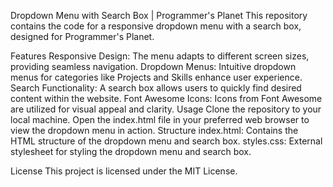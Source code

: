 Dropdown Menu with Search Box | Programmer's Planet
This repository contains the code for a responsive dropdown menu with a search box, designed for Programmer's Planet.

Features
Responsive Design: The menu adapts to different screen sizes, providing seamless navigation.
Dropdown Menus: Intuitive dropdown menus for categories like Projects and Skills enhance user experience.
Search Functionality: A search box allows users to quickly find desired content within the website.
Font Awesome Icons: Icons from Font Awesome are utilized for visual appeal and clarity.
Usage
Clone the repository to your local machine.
Open the index.html file in your preferred web browser to view the dropdown menu in action.
Structure
index.html: Contains the HTML structure of the dropdown menu and search box.
styles.css: External stylesheet for styling the dropdown menu and search box.

License
This project is licensed under the MIT License.
